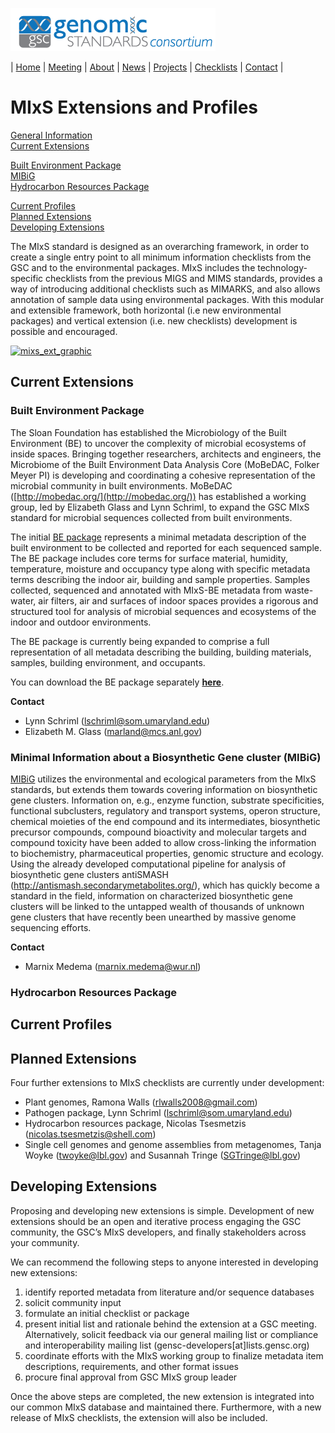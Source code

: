 [![Genomic Standards Consortium](/images/cropped-full_gsc_logo_sml.png)](https://gensc.org/)

| [Home](http://gensc.org) | [Meeting](/pages/meetings.md) | [About](/pages/about.md) | [News](/pages/news.md) | [Projects](/pages/projects.md) | [Checklists](/pages/checklists.md) | [Contact](/pages/contact.md) | 
 

# MIxS Extensions and Profiles

[General Information](#gen-info)  
[Current Extensions](#current)

[Built Environment Package](#be)  
[MIBiG](#mibig)  
[Hydrocarbon Resources Package](#hcr)

[Current Profiles](#profile)  
[Planned Extensions](#plan)  
[Developing Extensions](#develop)

The MIxS standard is designed as an overarching framework, in order to create a single entry point to all minimum information checklists from the GSC and to the environmental packages. MIxS includes the technology-specific checklists from the previous MIGS and MIMS standards, provides a way of introducing additional checklists such as MIMARKS, and also allows annotation of sample data using environmental packages. With this modular and extensible framework, both horizontal (i.e new environmental packages) and vertical extension (i.e. new checklists) development is possible and encouraged.

[![mixs_ext_graphic](http://press3.mcs.anl.gov/gensc/files/2015/07/mixs_ext_graphic.png)](http://press3.mcs.anl.gov/gensc/files/2015/07/mixs_ext_graphic.png)

## Current Extensions

### Built Environment Package

The Sloan Foundation has established the Microbiology of the Built Environment (BE) to uncover the complexity of microbial ecosystems of inside spaces. Bringing together researchers, architects and engineers, the Microbiome of the Built Environment Data Analysis Core (MoBeDAC, Folker Meyer PI) is developing and coordinating a cohesive representation of the microbial community in built environments. MoBeDAC ([http://mobedac.org/](http://mobedac.org/)) has established a working group, led by Elizabeth Glass and Lynn Schriml, to expand the GSC MIxS standard for microbial sequences collected from built environments.

The initial [BE package](http://gensc.org/projects/mixs-indoor-gsc-project/ "MIxS Indoor GSC Project") represents a minimal metadata description of the built environment to be collected and reported for each sequenced sample. The BE package includes core terms for surface material, humidity, temperature, moisture and occupancy type along with specific metadata terms describing the indoor air, building and sample properties. Samples collected, sequenced and annotated with MIxS-BE metadata from waste-water, air filters, air and surfaces of indoor spaces provides a rigorous and structured tool for analysis of microbial sequences and ecosystems of the indoor and outdoor environments.

The BE package is currently being expanded to comprise a full representation of all metadata describing the building, building materials, samples, building environment, and occupants.

You can download the BE package separately **[here](http://press3.mcs.anl.gov/gensc/files/2015/07/built_environment-metadata-terms-v51.xls "MIxS-BE")**.

**Contact**

*   Lynn Schriml (lschriml@som.umaryland.edu)
*   Elizabeth M. Glass (marland@mcs.anl.gov)

### Minimal Information about a Biosynthetic Gene cluster (MIBiG)

[MIBiG](http://gensc.org/projects/mibig/ "MIBiG") utilizes the environmental and ecological parameters from the MIxS standards, but extends them towards covering information on biosynthetic gene clusters. Information on, e.g., enzyme function, substrate specificities, functional subclusters, regulatory and transport systems, operon structure, chemical moieties of the end compound and its intermediates, biosynthetic precursor compounds, compound bioactivity and molecular targets and compound toxicity have been added to allow cross-linking the information to biochemistry, pharmaceutical properties, genomic structure and ecology. Using the already developed computational pipeline for analysis of biosynthetic gene clusters antiSMASH (http://antismash.secondarymetabolites.org/), which has quickly become a standard in the field, information on characterized biosynthetic gene clusters will be linked to the untapped wealth of thousands of unknown gene clusters that have recently been unearthed by massive genome sequencing efforts.

**Contact**

*   Marnix Medema (marnix.medema@wur.nl)

### Hydrocarbon Resources Package

## Current Profiles

## Planned Extensions

Four further extensions to MIxS checklists are currently under development:

*   Plant genomes, Ramona Walls (rlwalls2008@gmail.com)
*   Pathogen package, Lynn Schriml (lschriml@som.umaryland.edu)
*   Hydrocarbon resources package, Nicolas Tsesmetzis (nicolas.tsesmetzis@shell.com)
*   Single cell genomes and genome assemblies from metagenomes, Tanja Woyke (twoyke@lbl.gov) and Susannah Tringe (SGTringe@lbl.gov)

## Developing Extensions

Proposing and developing new extensions is simple. Development of new extensions should be an open and iterative process engaging the GSC community, the GSC’s MIxS developers, and finally stakeholders across your community.

We can recommend the following steps to anyone interested in developing new extensions:

1.  identify reported metadata from literature and/or sequence databases
2.  solicit community input
3.  formulate an initial checklist or package
4.  present initial list and rationale behind the extension at a GSC meeting. Alternatively, solicit feedback via our general mailing list or compliance and interoperability mailing list (gensc-developers\[at\]lists.gensc.org)
5.  coordinate efforts with the MIxS working group to finalize metadata item descriptions, requirements, and other format issues
6.  procure final approval from GSC MIxS group leader

Once the above steps are completed, the new extension is integrated into our common MIxS database and maintained there. Furthermore, with a new release of MIxS checklists, the extension will also be included.

